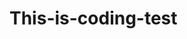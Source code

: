 # This-is-coding-test
     
  
   
 
   
    
      
     
          
               
            
  
             
           
         
        
     
  
